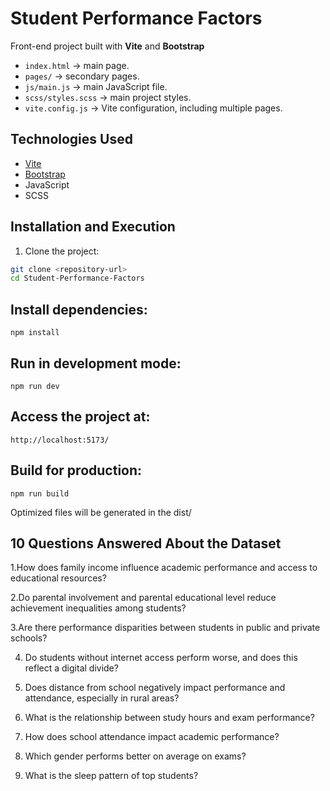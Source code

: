 # Student Performance Factors

Front-end project built with **Vite** and **Bootstrap**

- `index.html` → main page.  
- `pages/` → secondary pages.  
- `js/main.js` → main JavaScript file.  
- `scss/styles.scss` → main project styles.  
- `vite.config.js` → Vite configuration, including multiple pages.

## Technologies Used

- [Vite](https://vitejs.dev/)  
- [Bootstrap](https://getbootstrap.com/)  
- JavaScript  
- SCSS  

## Installation and Execution

1. Clone the project:
```bash
git clone <repository-url>
cd Student-Performance-Factors
```
## Install dependencies:
```
npm install
```
## Run in development mode:
```
npm run dev
```

## Access the project at:
```
http://localhost:5173/
```

## Build for production:
```
npm run build
```

Optimized files will be generated in the dist/

## 10 Questions Answered About the Dataset
 1.How does family income influence academic performance and access to educational resources?
 
 2.Do parental involvement and parental educational level reduce achievement inequalities among students?
 
 3.Are there performance disparities between students in public and private schools?
 
 4. Do students without internet access perform worse, and does this reflect a digital divide?
    
 6. Does distance from school negatively impact performance and attendance, especially in rural areas?
    
 7. What is the relationship between study hours and exam performance?
    
 8. How does school attendance impact academic performance?
      
 9. Which gender performs better on average on exams?
     
 10. What is the sleep pattern of top students?

